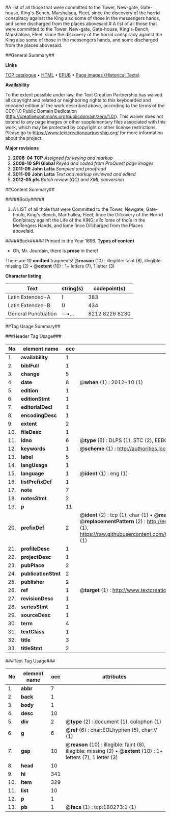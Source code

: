 #A list of all those that were committed to the Tower, New-gate, Gate-house, King's-Bench, Marshalsea, Fleet, since the discovery of the horrid conspiracy against the King also some of those in the messengers hands, and some discharged from the places abovesaid.#
A list of all those that were committed to the Tower, New-gate, Gate-house, King's-Bench, Marshalsea, Fleet, since the discovery of the horrid conspiracy against the King also some of those in the messengers hands, and some discharged from the places abovesaid.

##General Summary##

**Links**

[TCP catalogue](http://www.ota.ox.ac.uk/tcp/)  • 
[HTML](http://tei.it.ox.ac.uk/tcp/Texts-HTML/free/B04/B04060.html)  • 
[EPUB](http://tei.it.ox.ac.uk/tcp/Texts-EPUB/free/B04/B04060.epub) • 
[Page images (Historical Texts)](https://historicaltexts.jisc.ac.uk/eebo-53981678e)

**Availability**

To the extent possible under law, the Text Creation Partnership has waived all copyright and related or neighboring rights to this keyboarded and encoded edition of the work described above, according to the terms of the CC0 1.0 Public Domain Dedication (http://creativecommons.org/publicdomain/zero/1.0/). This waiver does not extend to any page images or other supplementary files associated with this work, which may be protected by copyright or other license restrictions. Please go to https://www.textcreationpartnership.org/ for more information about the project.

**Major revisions**

1. __2008-04__ __TCP__ *Assigned for keying and markup*
1. __2008-10__ __SPi Global__ *Keyed and coded from ProQuest page images*
1. __2011-09__ __John Latta__ *Sampled and proofread*
1. __2011-09__ __John Latta__ *Text and markup reviewed and edited*
1. __2012-05__ __pfs__ *Batch review (QC) and XML conversion*

##Content Summary##

#####Body#####

1. A LIST of all thoſe that were Committed to the Tower, Newgate, Gate-houſe, King's-Bench, Marſhalſea, Fleet, ſince the Diſcovery of the Horrid Conſpiracy againſt the Life of the KING; alſo ſome of thoſe in the Meſſengers Hands, and ſome ſince Diſcharged from the Places aboveſaid.

#####Back#####
Printed in the Year 1696.
**Types of content**

  * Oh, Mr. Jourdain, there is **prose** in there!

There are 10 **omitted** fragments! 
 @__reason__ (10) : illegible: faint (8), illegible: missing (2)  •  @__extent__ (10) : 1+ letters (7), 1 letter (3)

**Character listing**


|Text|string(s)|codepoint(s)|
|---|---|---|
|Latin Extended-A|ſ|383|
|Latin Extended-B|Ʋ|434|
|General Punctuation|—•…|8212 8226 8230|

##Tag Usage Summary##

###Header Tag Usage###

|No|element name|occ|attributes|
|---|---|---|---|
|1.|__availability__|1||
|2.|__biblFull__|1||
|3.|__change__|5||
|4.|__date__|8| @__when__ (1) : 2012-10 (1)|
|5.|__edition__|1||
|6.|__editionStmt__|1||
|7.|__editorialDecl__|1||
|8.|__encodingDesc__|1||
|9.|__extent__|2||
|10.|__fileDesc__|1||
|11.|__idno__|6| @__type__ (6) : DLPS (1), STC (2), EEBO-CITATION (1), OCLC (1), VID (1)|
|12.|__keywords__|1| @__scheme__ (1) : http://authorities.loc.gov/ (1)|
|13.|__label__|5||
|14.|__langUsage__|1||
|15.|__language__|1| @__ident__ (1) : eng (1)|
|16.|__listPrefixDef__|1||
|17.|__note__|7||
|18.|__notesStmt__|2||
|19.|__p__|11||
|20.|__prefixDef__|2| @__ident__ (2) : tcp (1), char (1)  •  @__matchPattern__ (2) : ([0-9\-]+):([0-9IVX]+) (1), (.+) (1)  •  @__replacementPattern__ (2) : http://eebo.chadwyck.com/downloadtiff?vid=$1&page=$2 (1), https://raw.githubusercontent.com/textcreationpartnership/Texts/master/tcpchars.xml#$1 (1)|
|21.|__profileDesc__|1||
|22.|__projectDesc__|1||
|23.|__pubPlace__|2||
|24.|__publicationStmt__|2||
|25.|__publisher__|2||
|26.|__ref__|1| @__target__ (1) : http://www.textcreationpartnership.org/docs/. (1)|
|27.|__revisionDesc__|1||
|28.|__seriesStmt__|1||
|29.|__sourceDesc__|1||
|30.|__term__|4||
|31.|__textClass__|1||
|32.|__title__|3||
|33.|__titleStmt__|2||


###Text Tag Usage###

|No|element name|occ|attributes|
|---|---|---|---|
|1.|__abbr__|7||
|2.|__back__|1||
|3.|__body__|1||
|4.|__desc__|10||
|5.|__div__|2| @__type__ (2) : document (1), colophon (1)|
|6.|__g__|6| @__ref__ (6) : char:EOLhyphen (5), char:V (1)|
|7.|__gap__|10| @__reason__ (10) : illegible: faint (8), illegible: missing (2)  •  @__extent__ (10) : 1+ letters (7), 1 letter (3)|
|8.|__head__|10||
|9.|__hi__|341||
|10.|__item__|329||
|11.|__list__|10||
|12.|__p__|1||
|13.|__pb__|1| @__facs__ (1) : tcp:180273:1 (1)|
